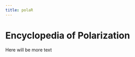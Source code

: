 ```yaml
---
title: polaR
---
```


<!--![](/images/polarlogo.png)-->

# Encyclopedia of Polarization

Here will be more text